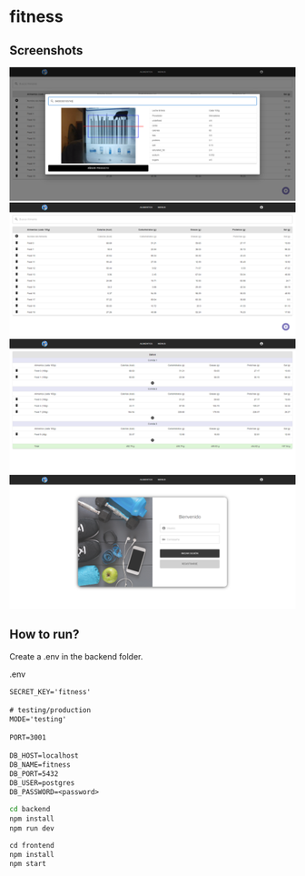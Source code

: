 # fitness

## Screenshots
 
![scanner](https://raw.githubusercontent.com/dajimenezriv/fitness/main/images/scanner.PNG)
![foods](https://raw.githubusercontent.com/dajimenezriv/fitness/main/images/foods.png)
![menu_details](https://raw.githubusercontent.com/dajimenezriv/fitness/main/images/menu_details.PNG)
![login](https://raw.githubusercontent.com/dajimenezriv/fitness/main/images/login.PNG)

## How to run?

Create a .env in the backend folder.

.env
```
SECRET_KEY='fitness'

# testing/production
MODE='testing'

PORT=3001

DB_HOST=localhost
DB_NAME=fitness
DB_PORT=5432
DB_USER=postgres
DB_PASSWORD=<password>
```

```bash
cd backend
npm install
npm run dev
```

```
cd frontend
npm install
npm start
```
